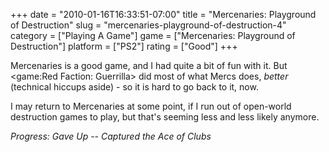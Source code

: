 +++
date = "2010-01-16T16:33:51-07:00"
title = "Mercenaries: Playground of Destruction"
slug = "mercenaries-playground-of-destruction-4"
category = ["Playing A Game"]
game = ["Mercenaries: Playground of Destruction"]
platform = ["PS2"]
rating = ["Good"]
+++

Mercenaries is a good game, and I had quite a bit of fun with it.  But <game:Red Faction: Guerrilla> did most of what Mercs does, <i>better</i> (technical hiccups aside) - so it is hard to go back to it, now.

I may return to Mercenaries at some point, if I run out of open-world destruction games to play, but that's seeming less and less likely anymore.

<i>Progress: Gave Up -- Captured the Ace of Clubs</i>